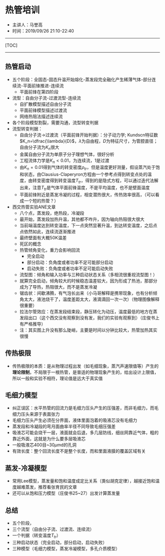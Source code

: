# 热管培训

* 主讲人：马誉高
* 时间：2019/09/26 21:10-22:40

---

[TOC]

---

## 热管启动
* 五个阶段：全固态-固态升温开始熔化-蒸发段完全融化产生稀薄气体-部分连续流-平面前锋推进-连续流
  * 平面前锋在第四阶段
* 流型：自由分子流-过渡流型-连续流
  * 自扩散模型描述自由分子流
  * 平面前锋模型描述过渡流
  * 网络热阻法描述连续流
* 各个阶段模型割裂，需要沟通，流型转变判据
* 流型转变判据：
  * 自由分子流->过渡流（平面前锋开始判据）：分子动力学; Kundscn特征数$K_n=\dfrac{\lambda}{D}$，$\lambda$为自由程，$D$为特征尺寸，为管腔直径；自由分子流为$K_n$很大
  * 金属自由分子流为单原子分子理想气体，很好分析
  * 工程流体力学是$K_n<0.01$，为连续流，1是过渡
  * 由$K_n=0.01$得到气体的转变密度$\rho_{tr}$，但是温度更好测量，假设蒸汽处于饱和状态，由Clausius-Claperyron方程由一个参考点得到转变点处的温度，由转变密度得到转变温度$T_{tr}$，得到的是隐式方程，可以通过迭代法解出来，注意$T_{tr}$是气体平面前锋温度，不是平均温度，也不是壁面温度
  * 平面前锋附近是蒸发冷凝的过程，相变潜热很大，传热效率很高，（可以看成一个短的热管？）
* 西交热管实验ANE文章
  * 八个点，蒸发段，绝热段，冷凝段
  * 最开始，蒸发段加热升温，其他都不咋升，因为轴向热阻很大很大
  * 当前端温度达到转变温度，下一点突然显著升温，到达转变温度，之后点点依然如此，连续流逐渐推进
  * 最终壁面有大概50K温差
  * 死区的概念
  * 热管倾角变化，重力会影响回流
    * 完全启动
    * 部分启动：负角度或者功率不足可能部分启动
    * 启动失败：负角度或者功率不足可能启动失败
  * 流型图：倾角和输入功率与三种启动状态关系（多相流很重视流型图！）
  * 就算完全启动，倾角较大的时候稳态温差较大，因为形成了热池，那部分成为了导热，热阻很大，而不是蒸发冷凝
  * 锯齿状：间歇沸腾，有气泡长出来（小马哥解释是携带现象，也有分析倾角太大，液池烧干了，温度差距太大，液滴滴回一次一次）（物理图像解释很重要）
  * 拉法尔管效应：在蒸发段结束段，静压转化为动压，温度最低的地方在蒸发段出口（这个西交没有观察到没有发，我们的实验有观察到）（庄俊书上有严格推导）
  * 注：其实图上升没有那么陡峭，主要是时间以分钟比较大，热管加热其实很慢

## 传热极限
  * 传热极限的本质：是从物理过程出发（如毛细现象，蒸汽声速限值等）产生的**理论限制**，不局限于一根热管，是普适的物理现象产生的，给出设计上限值，所以一般和实验不相符，理论值是远大于真实值
## 毛细力模型
  * 纠正误区：水平热管的回流力是毛细力压头产生的压强差，而非毛细力，而毛细力压头来源于表面张力
  * 毛细力压头产生必须在分界面，液体里面泡着的吸液芯没有毛细力
  * 蒸发段和冷凝段的弯月面曲率半径不同导致毛细压强差
  * 吸液芯可能会烧干一层，液面就会后退，多几层防线，细丝网靠近气体，粗的靠近外面，这就是为什么要多层吸液芯
  * 一般吸液芯400目~30$\mu m$d的孔洞
  * 有效长度：整个回流长度不是整个长度，而和里面液膜的覆盖区域有关
  
## 蒸发-冷凝模型
* 常用Lee模型，蒸发量和饱和温度成定比关系（类似胡克定律），越接近饱和温度越难蒸发，推荐看张育民的文章
* 还可以从饱和压力模型（庄俊书25~27）出发计算蒸发量


## 总结
* 五个阶段，
* 三个流型（自由分子流、过渡流、连续流）
* 一个判据（转变温度$T_{tr}$）
* 三种启动状态（完全启动，部分启动，启动失败）
* 三种模型（毛细力模型，蒸发冷凝模型，多孔介质模型）